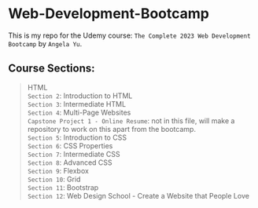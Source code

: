 # Web-Development-Bootcamp

This is my repo for the Udemy course: `The Complete 2023 Web Development Bootcamp` by `Angela Yu`.

## Course Sections:

> HTML  <br />
`Section 2`: Introduction to HTML  
`Section 3`: Intermediate HTML  
`Section 4`: Multi-Page Websites  
    `Capstone Project 1 - Online Resume`: not in this file, will make a repository to work on this apart from the bootcamp.  
`Section 5`: Introduction to CSS  
`Section 6`: CSS Properties  
`Section 7`: Intermediate CSS  
`Section 8`: Advanced CSS  
`Section 9`: Flexbox  
`Section 10`: Grid  
`Section 11`: Bootstrap  
`Section 12`: Web Design School - Create a Website that People Love  

